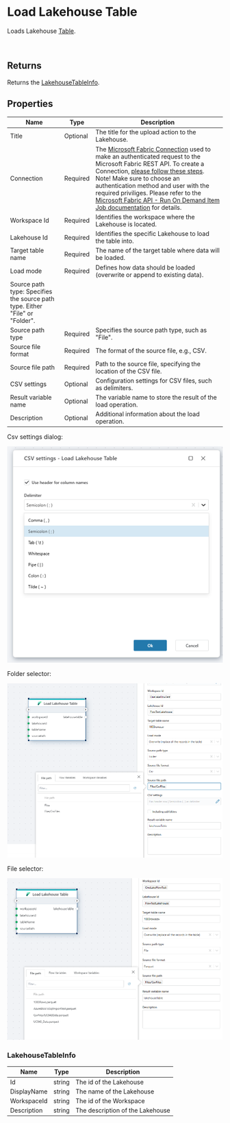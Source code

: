 # Load Lakehouse Table


Loads Lakehouse [Table](https://learn.microsoft.com/en-us/fabric/data-engineering/load-to-tables).


<br/>

## Returns

Returns the [LakehouseTableInfo](#lakehousetableinfo).


## Properties

| Name                 | Type       | Description                                                       |
|----------------------|------------|-------------------------------------------------------------------|
| Title                | Optional   | The title for the upload action to the Lakehouse.                 |
| Connection           | Required   | The [Microsoft Fabric Connection](./microsoft-fabric-connection.md) used to make an authenticated request to the Microsoft Fabric REST API. To create a Connection, [please follow these steps](./microsoft-fabric-connection.md). Note! Make sure to choose an authentication method and user with the required priviliges. Please refer to the [Microsoft Fabric API - Run On Demand Item Job documentation](https://learn.microsoft.com/en-us/rest/api/fabric/core/job-scheduler/run-on-demand-item-job) for details.                        |
| Workspace Id         | Required   | Identifies the workspace where the Lakehouse is located.          |
| Lakehouse Id         | Required   | Identifies the specific Lakehouse to load the table into.         |
| Target table name    | Required   | The name of the target table where data will be loaded.           |
| Load mode            | Required   | Defines how data should be loaded (overwrite or append to existing data). 
Source path type: Specifies the source path type. Either "File" or "Folder".|
| Source path type     | Required   | Specifies the source path type, such as "File".                   |
| Source file format   | Required   | The format of the source file, e.g., CSV.                         |
| Source file path     | Required   | Path to the source file, specifying the location of the CSV file. |
| CSV settings         | Optional   | Configuration settings for CSV files, such as delimiters.         |
| Result variable name | Optional   | The variable name to store the result of the load operation.      |
| Description          | Optional   | Additional information about the load operation.                  |


Csv settings dialog:

![img](../../../../images/flow/csv_dial.png)

Folder selector:

![img](../../../../images/flow/folder_dial.png)

File selector:

![img](../../../../images/flow/file_dial.png)


### LakehouseTableInfo

| Name               | Type            | Description                |
|--------------------|-----------------|----------------------------|
| Id                 | string          | The id of the Lakehouse    |
| DisplayName        | string          | The name of the Lakehouse  |
| WorkspaceId        | string          | The id of the Workspace    |
| Description        | string          | The description of the Lakehouse   |